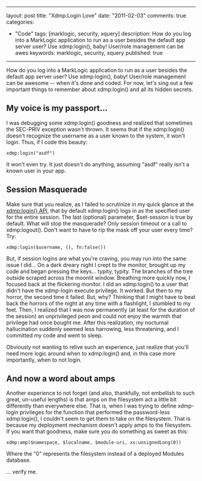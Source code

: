 
---
layout: post
title: "Xdmp:Login Love"
date: "2011-02-03"
comments: true
categories:
  - "Code"
tags: [marklogic, security, xquery]
description: How do you log into a MarkLogic application to run as a user besides the default app server user?  Use xdmp:login(), baby!  User/role management can be awes
keywords: marklogic, security, xquery
published: true
---

How do you log into a MarkLogic application to run as a user besides the default app server user?  Use xdmp:login(), baby!  User/role management can be awesome -- when it's done and coded.  For now, let's sing out a few important things to remember about xdmp:login() and all its hidden secrets.

<!--more-->

My voice is my passport...
--------------------------

I was debugging some xdmp:login() goodness and realized that sometimes the SEC-PRIV exception wasn't thrown.  It seems that if the xdmp:login() doesn't recognize the username as a user known to the system, it won't login.  Thus, if I code this beauty:

```
xdmp:login("asdf")

```
It won't even try.  It just doesn't do anything, assuming "asdf" really isn't a known user in your app.

Session Masquerade
------------------

Make sure that you realize, as I failed to scrutinize in my quick glance at the [xdmp:login() API](http://developer.marklogic.com/pubs/4.2/apidocs/AppServerBuiltins.html#xdmp:login), that by default xdmp:login() logs in as the specified user for the entire session.  The last (optional) parameter, $set-session is true by default.  What will stop the masquerade?  Only session timeout or a call to xdmp:logout().  Don't want to have to rip the mask off your user every time?  Try:

```
xdmp:login($username, (), fn:false())
```

But, if session logins are what you're craving, you may run into the same issue I did... On a dark dreary night I crept to the monitor, brought up my code and began pressing the keys... typity, typity.  The branches of the tree outside scraped across the moonlit window.  Breathing more quickly now, I focused back at the flickering monitor.  I did an xdmp:login() to a user that didn't have the xdmp-login execute privilege.  It worked.  But then to my horror, the second time it failed.  But, why?  Thinking that I might have to beat back the horrors of the night at any time with a flashlight, I stumbled to my feet.  Then, I realized that I was now permanently (at least for the duration of the session) an unprivileged peon and could not enjoy the warmth that privilege had once bought me.  After this realization, my nocturnal hallucination suddenly seemed less harrowing, less threatening, and I committed my code and went to sleep.

Obviously not wanting to relive such an experience, just realize that you'll need more logic around when to xdmp:login() and, in this case more importantly, when to not login.

And now a word about amps
-------------------------

Another experience to not forget (and also, thankfully, not embellish to such great, un-useful lengths) is that amps on the filesystem act a little bit differently than everywhere else.  That is, when I was trying to define xdmp-login privileges for the function that performed the password-less xdmp:login(), I couldn't seem to get them to take on the filesystem.  That is because my deployment mechanism doesn't apply amps to the filesystem.  If you want that goodness, make sure you do something as sweet as this:

```
xdmp:amp($namespace, $localname, $module-uri, xs:unsignedLong(0))
```

Where the "0" represents the filesystem instead of a deployed Modules database.

... verify me.

  
